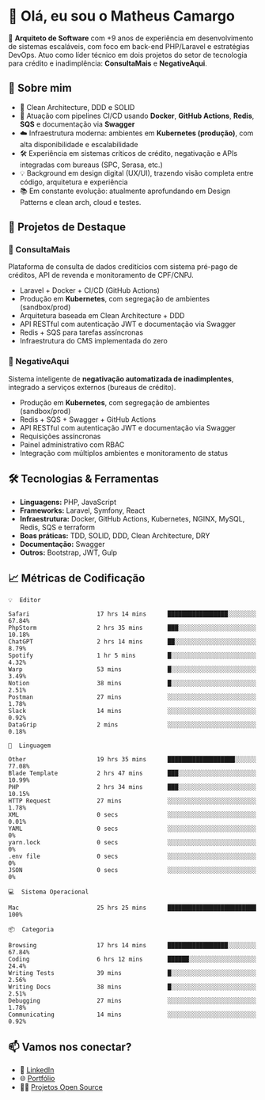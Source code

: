 # 👋 Olá, eu sou o Matheus Camargo

🎯 **Arquiteto de Software** com +9 anos de experiência em desenvolvimento de sistemas escaláveis, com foco em back-end PHP/Laravel e estratégias DevOps. Atuo como líder técnico em dois projetos do setor de tecnologia para crédito e inadimplência: **ConsultaMais** e **NegativeAqui**.

## 🧠 Sobre mim

- 🚀 Clean Architecture, DDD e SOLID
- 🔁 Atuação com pipelines CI/CD usando **Docker**, **GitHub Actions**, **Redis**, **SQS** e documentação via **Swagger**
- ☁️ Infraestrutura moderna: ambientes em **Kubernetes (produção)**, com alta disponibilidade e escalabilidade
- 🛠️ Experiência em sistemas críticos de crédito, negativação e APIs integradas com bureaus (SPC, Serasa, etc.)
- 💡 Background em design digital (UX/UI), trazendo visão completa entre código, arquitetura e experiência
- 📚 Em constante evolução: atualmente aprofundando em Design Patterns e clean arch, cloud e testes.

## 🚧 Projetos de Destaque

### 🔹 ConsultaMais
Plataforma de consulta de dados creditícios com sistema pré-pago de créditos, API de revenda e monitoramento de CPF/CNPJ.

- Laravel + Docker + CI/CD (GitHub Actions)
- Produção em **Kubernetes**, com segregação de ambientes (sandbox/prod)
- Arquitetura baseada em Clean Architecture + DDD
- API RESTful com autenticação JWT e documentação via Swagger
- Redis + SQS para tarefas assíncronas
- Infraestrutura do CMS implementada do zero

### 🔹 NegativeAqui
Sistema inteligente de **negativação automatizada de inadimplentes**, integrado a serviços externos (bureaus de crédito).

- Produção em **Kubernetes**, com segregação de ambientes (sandbox/prod)
- Redis + SQS + Swagger + GitHub Actions
- API RESTful com autenticação JWT e documentação via Swagger
- Requisições assíncronas
- Painel administrativo com RBAC
- Integração com múltiplos ambientes e monitoramento de status

## 🛠️ Tecnologias & Ferramentas

- **Linguagens:** PHP, JavaScript
- **Frameworks:** Laravel, Symfony, React
- **Infraestrutura:** Docker, GitHub Actions, Kubernetes, NGINX, MySQL, Redis, SQS e terraform
- **Boas práticas:** TDD, SOLID, DDD, Clean Architecture, DRY
- **Documentação:** Swagger
- **Outros:** Bootstrap, JWT, Gulp

## 📈 Métricas de Codificação

```text
💡  Editor

Safari                   17 hrs 14 mins      █████████████████░░░░░░░░     67.84%
PhpStorm                 2 hrs 35 mins       ███░░░░░░░░░░░░░░░░░░░░░░     10.18%
ChatGPT                  2 hrs 14 mins       ██░░░░░░░░░░░░░░░░░░░░░░░      8.79%
Spotify                  1 hr 5 mins         █░░░░░░░░░░░░░░░░░░░░░░░░      4.32%
Warp                     53 mins             █░░░░░░░░░░░░░░░░░░░░░░░░      3.49%
Notion                   38 mins             █░░░░░░░░░░░░░░░░░░░░░░░░      2.51%
Postman                  27 mins             ░░░░░░░░░░░░░░░░░░░░░░░░░      1.78%
Slack                    14 mins             ░░░░░░░░░░░░░░░░░░░░░░░░░      0.92%
DataGrip                 2 mins              ░░░░░░░░░░░░░░░░░░░░░░░░░      0.18%
```
```text
💬  Linguagem

Other                    19 hrs 35 mins      ███████████████████░░░░░░     77.08%
Blade Template           2 hrs 47 mins       ███░░░░░░░░░░░░░░░░░░░░░░     10.99%
PHP                      2 hrs 34 mins       ███░░░░░░░░░░░░░░░░░░░░░░     10.15%
HTTP Request             27 mins             ░░░░░░░░░░░░░░░░░░░░░░░░░      1.78%
XML                      0 secs              ░░░░░░░░░░░░░░░░░░░░░░░░░      0.01%
YAML                     0 secs              ░░░░░░░░░░░░░░░░░░░░░░░░░         0%
yarn.lock                0 secs              ░░░░░░░░░░░░░░░░░░░░░░░░░         0%
.env file                0 secs              ░░░░░░░░░░░░░░░░░░░░░░░░░         0%
JSON                     0 secs              ░░░░░░░░░░░░░░░░░░░░░░░░░         0%
```
```text
💻  Sistema Operacional

Mac                      25 hrs 25 mins      █████████████████████████       100%
```
```text
📦  Categoria

Browsing                 17 hrs 14 mins      █████████████████░░░░░░░░     67.84%
Coding                   6 hrs 12 mins       ██████░░░░░░░░░░░░░░░░░░░      24.4%
Writing Tests            39 mins             █░░░░░░░░░░░░░░░░░░░░░░░░      2.56%
Writing Docs             38 mins             █░░░░░░░░░░░░░░░░░░░░░░░░      2.51%
Debugging                27 mins             ░░░░░░░░░░░░░░░░░░░░░░░░░      1.78%
Communicating            14 mins             ░░░░░░░░░░░░░░░░░░░░░░░░░      0.92%
```

## 📫 Vamos nos conectar?

- 💼 [LinkedIn](https://www.linkedin.com/in/matheuscamargoxavier)
- 🌐 [Portfólio](https://matheuscamargo.co)
- 🧑‍💻 [Projetos Open Source](https://github.com/bymatheus)
